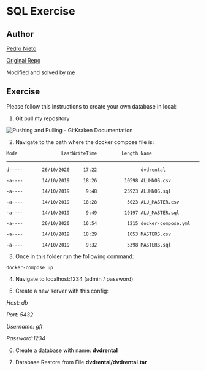 # SQL Exercise

## Author

[Pedro Nieto](https://github.com/a10pepo)

[Original Repo](https://github.com/a10pepo/edem2021/tree/master/Sesiones/sql_etl)

Modified and solved by [me](https://github.com/viasmo1)

## Exercise

Please follow this instructions to create your own database in local:

1) Git pull my repository

![Pushing and Pulling - GitKraken Documentation](https://support.gitkraken.com/img/documentation/repositories/pushing-pulling/set-default.png)

2) Navigate to the path where the docker compose file is:

`Mode                LastWriteTime         Length Name`

----                -------------         ------ ----
`d-----       26/10/2020     17:22                dvdrental`

`-a----       14/10/2019     18:26          10598 ALUMNOS.csv`

`-a----       14/10/2019      9:48          23923 ALUMNOS.sql`

`-a----       14/10/2019     18:28           3023 ALU_MASTER.csv`

`-a----       14/10/2019      9:49          19197 ALU_MASTER.sql`

`-a----       26/10/2020     16:54           1215 docker-compose.yml`

`-a----       14/10/2019     18:29           1053 MASTERS.csv`

`-a----       14/10/2019      9:32           5398 MASTERS.sql`

3) Once in this folder run the following command:

`docker-compose up`

4) Navigate to localhost:1234  (admin / password)

5) Create a new server with this config:

*Host: db*

*Port: 5432*

*Username: gft*

*Password:1234*

6) Create a database with name: **dvdrental**

7) Database Restore from File **dvdrental/dvdrental.tar**